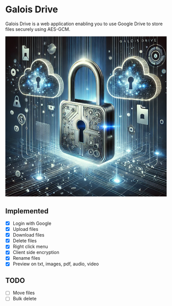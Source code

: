 # Galois Drive

Galois Drive is a web application enabling you to use Google Drive to store files securely using AES-GCM.

![Galois Drive](./public/img/GaloisDrive.png)

## Implemented
- [x] Login with Google
- [x] Upload files
- [x] Download files
- [x] Delete files
- [x] Right click menu
- [x] Client side encryption
- [x] Rename files
- [x] Preview on txt, images, pdf, audio, video

## TODO
- [ ] Move files
- [ ] Bulk delete
